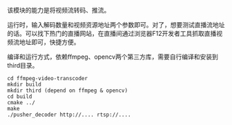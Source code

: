 该模块的能力是将视频流转码、推流。

运行时，输入解码数量和视频资源地址两个参数即可。对了，想要测试直播流地址的话。可以找下热门的直播网站，在直播间通过浏览器F12开发者工具抓取直播视频流地址即可，快捷方便。

编译和运行方式，依赖ffmpeg、opencv两个第三方库，需要自行编译和安装到third目录。

    cd ffmpeg-video-transcoder
    mkdir build
    mkdir third (depend on ffmpeg & opencv)
    cd build 
    cmake ../
    make
    ./pusher_decoder http://.... rtsp://....
    
  
